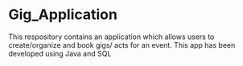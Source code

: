# Gig_Application
This respository contains an application which allows users to create/organize and book gigs/ acts for an event. This app has been developed using Java and SQL
